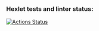 ### Hexlet tests and linter status:
[![Actions Status](https://github.com/Veksil/java-project-61/actions/workflows/hexlet-check.yml/badge.svg)](https://github.com/Veksil/java-project-61/actions)